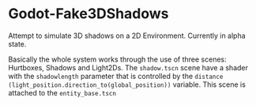 # Godot-Fake3DShadows
Attempt to simulate 3D shadows on a 2D Environment. Currently in alpha state.

Basically the whole system works through the use of three scenes: Hurtboxes, Shadows and Light2Ds.
The `shadow.tscn` scene have a shader with the `shadowlength` parameter that is controlled by the `distance (light_position.direction_to(global_position))` variable. This scene is attached to the `entity_base.tscn`
